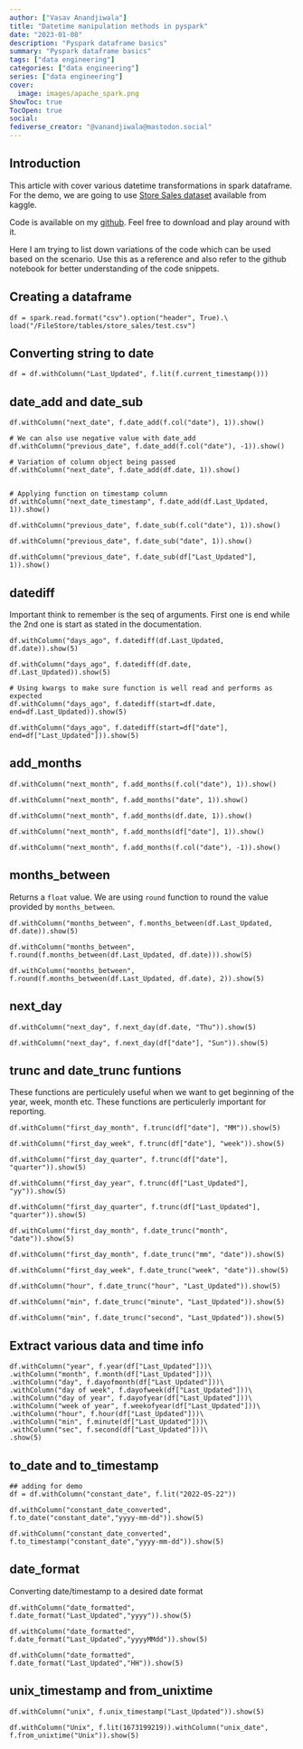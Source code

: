 ```yaml
---
author: ["Vasav Anandjiwala"]
title: "Datetime manipulation methods in pyspark"
date: "2023-01-08"
description: "Pyspark dataframe basics"
summary: "Pyspark dataframe basics"
tags: ["data engineering"]
categories: ["data engineering"]
series: ["data engineering"]
cover:
  image: images/apache_spark.png
ShowToc: true
TocOpen: true
social:
fediverse_creator: "@vanandjiwala@mastodon.social"
---
```


## Introduction

This article with cover various datetime transformations in spark dataframe. For the demo, we are going to use [Store Sales dataset](https://www.kaggle.com/competitions/store-sales-time-series-forecasting/data) available from kaggle.

Code is available on my [github](https://github.com/vanandjiwala/pyspark-examples). Feel free to download and play around with it.

Here I am trying to list down variations of the code which can be used based on the scenario. Use this as a reference and also refer to the github notebook for better understanding of the code snippets.

## Creating a dataframe

```
df = spark.read.format("csv").option("header", True).\
load("/FileStore/tables/store_sales/test.csv")
```

## Converting string to date

```
df = df.withColumn("Last_Updated", f.lit(f.current_timestamp()))
```

## date_add and date_sub

```
df.withColumn("next_date", f.date_add(f.col("date"), 1)).show()

# We can also use negative value with date_add
df.withColumn("previous_date", f.date_add(f.col("date"), -1)).show()

# Variation of column object being passed
df.withColumn("next_date", f.date_add(df.date, 1)).show()


# Applying function on timestamp column
df.withColumn("next_date_timestamp", f.date_add(df.Last_Updated, 1)).show()

df.withColumn("previous_date", f.date_sub(f.col("date"), 1)).show()

df.withColumn("previous_date", f.date_sub("date", 1)).show()

df.withColumn("previous_date", f.date_sub(df["Last_Updated"], 1)).show()

```

## datediff

Important think to remember is the seq of arguments. First one is end while the 2nd one is start as stated in the documentation.

```
df.withColumn("days_ago", f.datediff(df.Last_Updated, df.date)).show(5)

df.withColumn("days_ago", f.datediff(df.date, df.Last_Updated)).show(5)

# Using kwargs to make sure function is well read and performs as expected
df.withColumn("days_ago", f.datediff(start=df.date, end=df.Last_Updated)).show(5)

df.withColumn("days_ago", f.datediff(start=df["date"], end=df["Last_Updated"])).show(5)
```

## add_months

```
df.withColumn("next_month", f.add_months(f.col("date"), 1)).show()

df.withColumn("next_month", f.add_months("date", 1)).show()

df.withColumn("next_month", f.add_months(df.date, 1)).show()

df.withColumn("next_month", f.add_months(df["date"], 1)).show()

df.withColumn("next_month", f.add_months(f.col("date"), -1)).show()
```

## months_between

Returns a `float` value. We are using `round` function to round the value provided by `months_between`.

```
df.withColumn("months_between", f.months_between(df.Last_Updated, df.date)).show(5)

df.withColumn("months_between", f.round(f.months_between(df.Last_Updated, df.date))).show(5)

df.withColumn("months_between", f.round(f.months_between(df.Last_Updated, df.date), 2)).show(5)
```

## next_day

```
df.withColumn("next_day", f.next_day(df.date, "Thu")).show(5)

df.withColumn("next_day", f.next_day(df["date"], "Sun")).show(5)
```

## trunc and date_trunc funtions

These functions are perticulely useful when we want to get beginning of the year, week, month etc. These functions are perticulerly important for reporting.

```
df.withColumn("first_day_month", f.trunc(df["date"], "MM")).show(5)

df.withColumn("first_day_week", f.trunc(df["date"], "week")).show(5)

df.withColumn("first_day_quarter", f.trunc(df["date"], "quarter")).show(5)

df.withColumn("first_day_year", f.trunc(df["Last_Updated"], "yy")).show(5)

df.withColumn("first_day_quarter", f.trunc(df["Last_Updated"], "quarter")).show(5)

df.withColumn("first_day_month", f.date_trunc("month", "date")).show(5)

df.withColumn("first_day_month", f.date_trunc("mm", "date")).show(5)

df.withColumn("first_day_week", f.date_trunc("week", "date")).show(5)

df.withColumn("hour", f.date_trunc("hour", "Last_Updated")).show(5)

df.withColumn("min", f.date_trunc("minute", "Last_Updated")).show(5)

df.withColumn("min", f.date_trunc("second", "Last_Updated")).show(5)
```

## Extract various data and time info

```
df.withColumn("year", f.year(df["Last_Updated"]))\
.withColumn("month", f.month(df["Last_Updated"]))\
.withColumn("day", f.dayofmonth(df["Last_Updated"]))\
.withColumn("day of week", f.dayofweek(df["Last_Updated"]))\
.withColumn("day of year", f.dayofyear(df["Last_Updated"]))\
.withColumn("week of year", f.weekofyear(df["Last_Updated"]))\
.withColumn("hour", f.hour(df["Last_Updated"]))\
.withColumn("min", f.minute(df["Last_Updated"]))\
.withColumn("sec", f.second(df["Last_Updated"]))\
.show(5)
```

## to_date and to_timestamp

```
## adding for demo
df = df.withColumn("constant_date", f.lit("2022-05-22"))

df.withColumn("constant_date_converted", f.to_date("constant_date","yyyy-mm-dd")).show(5)

df.withColumn("constant_date_converted", f.to_timestamp("constant_date","yyyy-mm-dd")).show(5)
```

## date_format

Converting date/timestamp to a desired date format

```
df.withColumn("date_formatted", f.date_format("Last_Updated","yyyy")).show(5)

df.withColumn("date_formatted", f.date_format("Last_Updated","yyyyMMdd")).show(5)

df.withColumn("date_formatted", f.date_format("Last_Updated","HH")).show(5)
```

## unix_timestamp and from_unixtime

```
df.withColumn("unix", f.unix_timestamp("Last_Updated")).show(5)

df.withColumn("Unix", f.lit(1673199219)).withColumn("unix_date", f.from_unixtime("Unix")).show(5)
```
